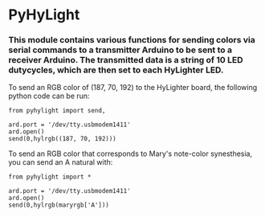 # PyHyLight

### This module contains various functions for sending colors via serial commands to a transmitter Arduino to be sent to a receiver Arduino. The transmitted data is a string of 10 LED dutycycles, which are then set to each HyLighter LED. 

To send an RGB color of (187, 70, 192) to the HyLighter board, the following python code can be run:
```
from pyhylight import send, 

ard.port = '/dev/tty.usbmodem1411'
ard.open()
send(0,hylrgb((187, 70, 192)))
```

To send an RGB color that corresponds to Mary's note-color synesthesia, you can send an A natural with:
```
from pyhylight import *

ard.port = '/dev/tty.usbmodem1411'
ard.open()
send(0,hylrgb(maryrgb['A']))
```
